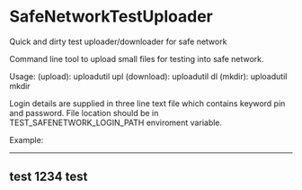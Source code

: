 # SafeNetworkTestUploader
Quick and dirty test uploader/downloader for safe network

Command line tool to upload small files for testing into safe network.

Usage:
(upload): uploadutil upl <local file> <remote folder>
(download): uploadutil dl <remote file> <local path>
(mkdir): uploadutil mkdir <remote path>

Login details are supplied in three line text file which contains keyword pin and password.
File location should be in TEST_SAFENETWORK_LOGIN_PATH enviroment variable.

Example:

-------
test
1234
test
-------

